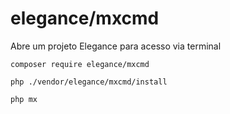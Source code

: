 # elegance/mxcmd

Abre um projeto Elegance para acesso via terminal

    composer require elegance/mxcmd
    
    php ./vendor/elegance/mxcmd/install
    
    php mx